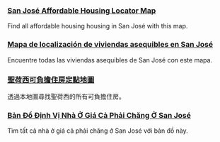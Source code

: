 <RenderIf language="default">

### [San José Affordable Housing Locator Map](https://www.arcgis.com/apps/webappviewer/index.html?appid=73a4097001c24366a02272d4ddcfe25a&extent=-13580483.9128%2C4475440.128%2C-13551437.8421%2C4493899.6704%2C102100)

Find all affordable housing housing in San José with this map.

</RenderIf>
<RenderIf language="es">

### [Mapa de localización de viviendas asequibles en San José](https://www.arcgis.com/apps/webappviewer/index.html?appid=73a4097001c24366a02272d4ddcfe25a&extent=-13580483.9128%2C4475440.128%2C-13551437.8421%2C4493899.6704%2C102100)

Encuentre todas las viviendas asequibles de San José con este mapa.

</RenderIf>
<RenderIf language="zh">

### [聖荷西可負擔住房定點地圖](https://www.arcgis.com/apps/webappviewer/index.html?appid=73a4097001c24366a02272d4ddcfe25a&extent=-13580483.9128%2C4475440.128%2C-13551437.8421%2C4493899.6704%2C102100)

透過本地圖尋找聖荷西的所有可負擔住房。

</RenderIf>
<RenderIf language="vi">

### [Bản Đồ Định Vị Nhà Ở Giá Cả Phải Chăng Ở San José](https://www.arcgis.com/apps/webappviewer/index.html?appid=73a4097001c24366a02272d4ddcfe25a&extent=-13580483.9128%2C4475440.128%2C-13551437.8421%2C4493899.6704%2C102100)

Tìm tất cả nhà ở giá cả phải chăng ở San José với bản đồ này.

</RenderIf>
